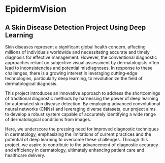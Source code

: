 # EpidermVision
## A Skin Disease Detection Project Using Deep Learning

Skin diseases represent a significant global health concern, affecting millions of 
individuals worldwide and necessitating accurate and timely diagnosis for effective 
management. However, the conventional diagnostic approaches reliant on subjective 
visual assessment by dermatologists often lead to inconsistencies and potential 
misdiagnoses. In response to these challenges, there is a growing interest in leveraging 
cutting-edge technologies, particularly deep learning, to revolutionize the field of 
dermatological diagnosis.

This project introduces an innovative approach to address the shortcomings of 
traditional diagnostic methods by harnessing the power of deep learning for automated 
skin disease detection. By employing advanced convolutional neural networks (CNNs) 
and leveraging diverse datasets, our project aims to develop a robust system capable of 
accurately identifying a wide range of dermatological conditions from images.

Here, we underscore the pressing need for improved diagnostic techniques in 
dermatology, emphasizing the limitations of current practices and the potential of deep 
learning to overcome these challenges. Through this project, we aspire to contribute to 
the advancement of diagnostic accuracy and efficiency in dermatology, ultimately 
enhancing patient care and healthcare delivery.
